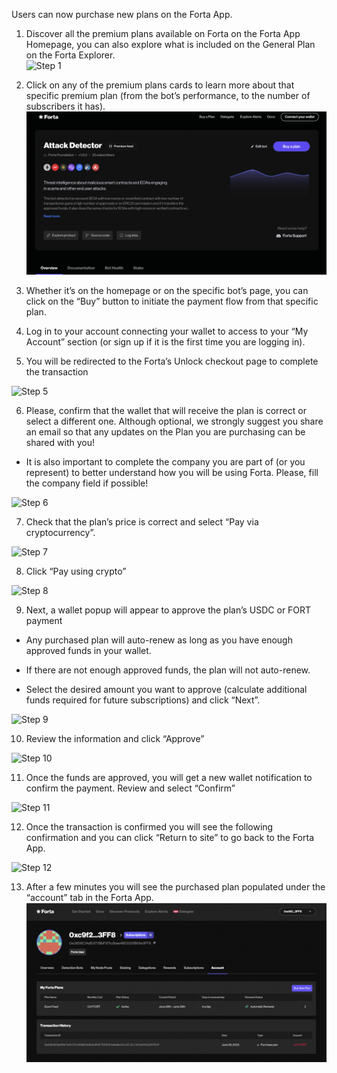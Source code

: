 Users can now purchase new plans on the Forta App.

1. Discover all the premium plans available on Forta on the Forta App Homepage, you can also explore what is included on the General Plan on the Forta Explorer.<br/>
![Step 1](fees-tut-how-pay_1.png)

2. Click on any of the premium plans cards to learn more about that specific premium plan (from the bot’s performance, to the number of subscribers it has).<br/>
![Step 2](fees-tut-how-pay_2.png)

3. Whether it’s on the homepage or on the specific bot’s page, you can click on the “Buy” button to initiate the payment flow from that specific plan.

4. Log in to your account connecting your wallet to access to your “My Account” section (or sign up if it is the first time you are logging in).

5. You will be redirected to the Forta’s Unlock checkout page to complete the transaction<br/>
<img src="../fees-tut-how-pay_5.png" alt="Step 5" width="250"/>

6. Please, confirm that the wallet that will receive the plan is correct or select a different one. Although optional, we strongly suggest you share an email so that any updates on the Plan you are purchasing can be shared with you!
- It is also important to complete the company you are part of (or you represent) to better understand how you will be using Forta. Please, fill the company field if possible!<br/>
<img src="../fees-tut-how-pay_6.png" alt="Step 6" width="250"/>

7. Check that the plan’s price is correct and select “Pay via cryptocurrency”.<br/>
<img src="../fees-tut-how-pay_7.png" alt="Step 7" width="250"/>

8. Click “Pay using crypto”<br/>
<img src="../fees-tut-how-pay_8.png" alt="Step 8" width="250"/>

9. Next, a wallet popup will appear to approve the plan’s USDC or FORT payment

- Any purchased plan will auto-renew as long as you have enough approved funds in your wallet.

- If there are not enough approved funds, the plan will not auto-renew.
 
- Select the desired amount you want to approve (calculate additional funds required for future subscriptions) and click “Next”.<br/>
<img src="../fees-tut-how-pay_9.png" alt="Step 9" width="250"/>

10. Review the information and click “Approve”<br/>
<img src="../fees-tut-how-pay_10.png" alt="Step 10" width="250"/>

11. Once the funds are approved, you will get a new wallet notification to confirm the payment. Review and select “Confirm”<br/>
<img src="../fees-tut-how-pay_11.png" alt="Step 11" width="250"/>

12. Once the transaction is confirmed you will see the following confirmation and you can click “Return to site” to go back to the Forta App.<br/>
<img src="../fees-tut-how-pay_12.png" alt="Step 12" width="250"/>

13. After a few minutes you will see the purchased plan populated under the “account” tab in the Forta App.<br/>
![Step 13](fees-tut-how-pay_13.png)
